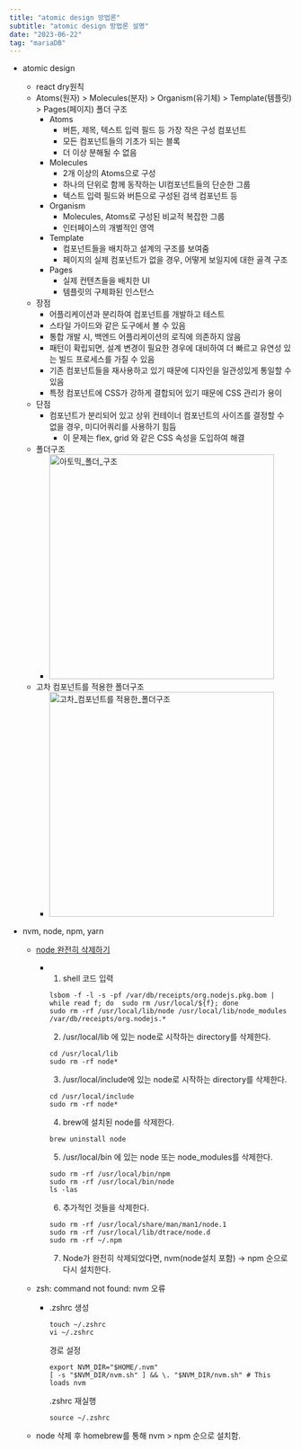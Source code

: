```yaml
---
title: "atomic design 방법론"
subtitle: "atomic design 방법론 설명"
date: "2023-06-22"
tag: "mariaDB"
---
```


-   atomic design

    -   react dry원칙
    -   Atoms(원자) > Molecules(분자) > Organism(유기체) > Template(템플릿) > Pages(페이지) 폴더 구조
        -   Atoms
            -   버튼, 제목, 텍스트 입력 필드 등 가장 작은 구성 컴포넌트
            -   모든 컴포넌트들의 기초가 되는 블록
            -   더 이상 분해될 수 없음
        -   Molecules
            -   2개 이상의 Atoms으로 구성
            -   하나의 단위로 함께 동작하는 UI컴포넌트들의 단순한 그룹
            -   텍스트 입력 필드와 버튼으로 구성된 검색 컴포넌트 등
        -   Organism
            -   Molecules, Atoms로 구성된 비교적 복잡한 그룹
            -   인터페이스의 개별적인 영역
        -   Template
            -   컴포넌트들을 배치하고 설계의 구조를 보여줌
            -   페이지의 실제 컴포넌트가 없을 경우, 어떻게 보일지에 대한 골격 구조
        -   Pages
            -   실제 컨텐츠들을 배치한 UI
            -   템플릿의 구체화된 인스턴스
    -   장점
        -   어플리케이션과 분리하여 컴포넌트를 개발하고 테스트
        -   스타일 가이드와 같은 도구에서 볼 수 있음
        -   통합 개발 시, 백엔드 어플리케이션의 로직에 의존하지 않음
        -   패턴이 확립되면, 설계 변경이 필요한 경우에 대비하여 더 빠르고 유연성 있는 빌드 프로세스를 가질 수 있음
        -   기존 컴포넌트들을 재사용하고 있기 때문에 디자인을 일관성있게 통일할 수 있음
        -   특정 컴포넌트에 CSS가 강하게 결합되어 있기 때문에 CSS 관리가 용이
    -   단점
        -   컴포넌트가 분리되어 있고 상위 컨테이너 컴포넌트의 사이즈를 결정할 수 없을 경우, 미디어쿼리를 사용하기 힘듬
            -   이 문제는 flex, grid 와 같은 CSS 속성을 도입하여 해결
    -   폴더구조
        -   <img src='https://andela.com/wp-content/uploads/2019/10/Screenshot-2019-10-25-at-2.33.30-PM.png.webp' width='400px' alt='아토믹_폴더_구조' />
    -   고차 컴포넌트를 적용한 폴더구조
        -   <img src='https://andela.com/wp-content/uploads/2019/10/Screenshot-2019-10-25-at-2.39.50-PM.png.webp' width='400px' alt='고차_컴포넌트를 적용한_폴더구조' />

-   nvm, node, npm, yarn

    -   [node 완전히 삭제하기](https://velog.io/@minidoo/Node-mac%EC%97%90%EC%84%9C-Node.js-%EC%99%84%EC%A0%84%ED%9E%88-%EC%82%AD%EC%A0%9C%ED%95%98%EA%B8%B0)

        -   1. shell 코드 입력

            ```
            lsbom -f -l -s -pf /var/db/receipts/org.nodejs.pkg.bom | while read f; do  sudo rm /usr/local/${f}; done
            sudo rm -rf /usr/local/lib/node /usr/local/lib/node_modules /var/db/receipts/org.nodejs.*
            ```

            2. /usr/local/lib 에 있는 node로 시작하는 directory를 삭제한다.

            ```
            cd /usr/local/lib
            sudo rm -rf node*
            ```

            3. /usr/local/include에 있는 node로 시작하는 directory를 삭제한다.

            ```
            cd /usr/local/include
            sudo rm -rf node*
            ```

            4. brew에 설치된 node를 삭제한다.

            ```
            brew uninstall node
            ```

            5. /usr/local/bin 에 있는 node 또는 node_modules를 삭제한다.

            ```
            sudo rm -rf /usr/local/bin/npm
            sudo rm -rf /usr/local/bin/node
            ls -las
            ```

            6. 추가적인 것들을 삭제한다.

            ```
            sudo rm -rf /usr/local/share/man/man1/node.1
            sudo rm -rf /usr/local/lib/dtrace/node.d
            sudo rm -rf ~/.npm
            ```

            7. Node가 완전히 삭제되었다면, nvm(node설치 포함) → npm 순으로 다시 설치한다.

    -   zsh: command not found: nvm 오류

        -   .zshrc 생성

            ```
            touch ~/.zshrc
            vi ~/.zshrc
            ```

            경로 설정

            ```
            export NVM_DIR="$HOME/.nvm"
            [ -s "$NVM_DIR/nvm.sh" ] && \. "$NVM_DIR/nvm.sh" # This loads nvm
            ```

            .zshrc 재실행

            ```
            source ~/.zshrc
            ```

    -   node 삭제 후 homebrew를 통해 nvm > npm 순으로 설치함.
